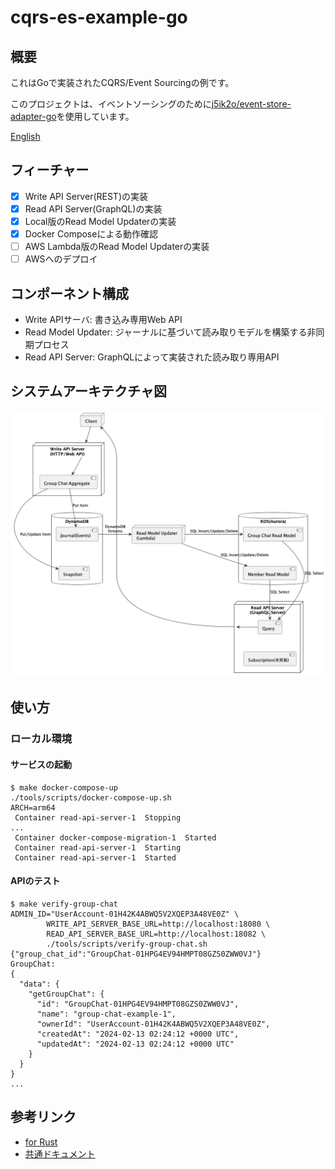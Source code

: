 # cqrs-es-example-go

## 概要

これはGoで実装されたCQRS/Event Sourcingの例です。

このプロジェクトは、イベントソーシングのために[j5ik2o/event-store-adapter-go](j5ik2o/event-store-adapter-go)を使用しています。

[English](./README.md)

## フィーチャー

- [x] Write API Server(REST)の実装
- [x] Read API Server(GraphQL)の実装
- [x] Local版のRead Model Updaterの実装
- [x] Docker Composeによる動作確認
- [ ] AWS Lambda版のRead Model Updaterの実装
- [ ] AWSへのデプロイ

## コンポーネント構成

- Write APIサーバ: 書き込み専用Web API
- Read Model Updater: ジャーナルに基づいて読み取りモデルを構築する非同期プロセス
- Read API Server: GraphQLによって実装された読み取り専用API

## システムアーキテクチャ図

![](docs/images/system-layout.png)

## 使い方

### ローカル環境

#### サービスの起動　

```shell
$ make docker-compose-up
./tools/scripts/docker-compose-up.sh
ARCH=arm64
 Container read-api-server-1  Stopping
...
 Container docker-compose-migration-1  Started
 Container read-api-server-1  Starting
 Container read-api-server-1  Started
```

#### APIのテスト

```shell
$ make verify-group-chat
ADMIN_ID="UserAccount-01H42K4ABWQ5V2XQEP3A48VE0Z" \
        WRITE_API_SERVER_BASE_URL=http://localhost:18080 \
        READ_API_SERVER_BASE_URL=http://localhost:18082 \
        ./tools/scripts/verify-group-chat.sh
{"group_chat_id":"GroupChat-01HPG4EV94HMPT08GZS0ZWW0VJ"}
GroupChat:
{
  "data": {
    "getGroupChat": {
      "id": "GroupChat-01HPG4EV94HMPT08GZS0ZWW0VJ",
      "name": "group-chat-example-1",
      "ownerId": "UserAccount-01H42K4ABWQ5V2XQEP3A48VE0Z",
      "createdAt": "2024-02-13 02:24:12 +0000 UTC",
      "updatedAt": "2024-02-13 02:24:12 +0000 UTC"
    }
  }
}
...
```

## 参考リンク

- [for Rust](https://github.com/j5ik2o/cqrs-es-example-rs)
- [共通ドキュメント](https://github.com/j5ik2o/cqrs-es-example-docs)

